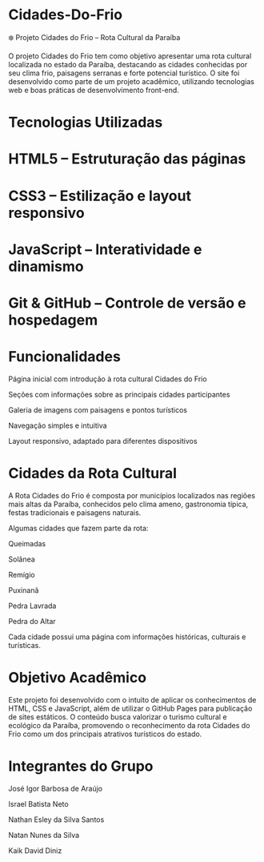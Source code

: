 # Cidades-Do-Frio
❄️ Projeto Cidades do Frio – Rota Cultural da Paraíba

O projeto Cidades do Frio tem como objetivo apresentar uma rota cultural localizada no estado da Paraíba, destacando as cidades conhecidas por seu clima frio, paisagens serranas e forte potencial turístico.
O site foi desenvolvido como parte de um projeto acadêmico, utilizando tecnologias web e boas práticas de desenvolvimento front-end.

# Tecnologias Utilizadas

# HTML5 – Estruturação das páginas

# CSS3 – Estilização e layout responsivo

# JavaScript – Interatividade e dinamismo

# Git & GitHub – Controle de versão e hospedagem

# Funcionalidades

Página inicial com introdução à rota cultural Cidades do Frio

Seções com informações sobre as principais cidades participantes

Galeria de imagens com paisagens e pontos turísticos

Navegação simples e intuitiva

Layout responsivo, adaptado para diferentes dispositivos


# Cidades da Rota Cultural

A Rota Cidades do Frio é composta por municípios localizados nas regiões mais altas da Paraíba, conhecidos pelo clima ameno, gastronomia típica, festas tradicionais e paisagens naturais.

Algumas cidades que fazem parte da rota:

Queimadas

Solânea

Remígio

Puxinanã

Pedra Lavrada

Pedra do Altar

Cada cidade possui uma página com informações históricas, culturais e turísticas.

# Objetivo Acadêmico

Este projeto foi desenvolvido com o intuito de aplicar os conhecimentos de HTML, CSS e JavaScript, além de utilizar o GitHub Pages para publicação de sites estáticos.
O conteúdo busca valorizar o turismo cultural e ecológico da Paraíba, promovendo o reconhecimento da rota Cidades do Frio como um dos principais atrativos turísticos do estado.

# Integrantes do Grupo

José Igor Barbosa de Araújo

Israel Batista Neto

Nathan Esley da Silva Santos

Natan Nunes da Silva

Kaik David Diniz